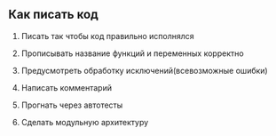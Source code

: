 
## Как писать код
1. Писать так чтобы код правильно исполнялся

2. Прописывать название функций и переменных корректно

3. Предусмотреть обработку исключений(всевозможные ошибки)

4. Написать комментарий

5. Прогнать через автотесты

6. Сделать модульную архитектуру
